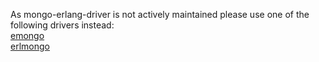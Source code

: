 As mongo-erlang-driver is not actively maintained please use
one of the following drivers instead:<br>
[emongo](http://github.com/JacobVorreuter/emongo)<br>
[erlmongo](http://github.com/wpntv/erlmongo)
